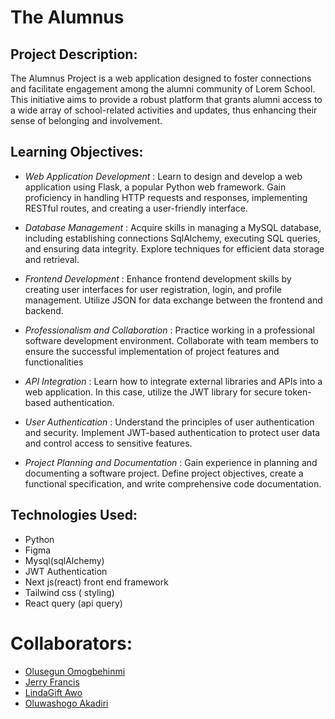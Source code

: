 # The Alumnus

## Project Description:

The Alumnus Project is a web application designed to foster connections and facilitate engagement among the alumni community of Lorem School. This initiative aims to provide a robust platform that grants alumni access to a wide array of school-related activities and updates, thus enhancing their sense of belonging and involvement.

## Learning Objectives:

- *Web Application Development* : Learn to design and develop a web application using Flask, a popular Python web framework. Gain proficiency in handling HTTP requests and responses, implementing RESTful routes, and creating a user-friendly interface.

- *Database Management* : Acquire skills in managing a MySQL database, including establishing connections SqlAlchemy, executing SQL queries, and ensuring data integrity. Explore techniques for efficient data storage and retrieval.

- *Frontend Development* : Enhance frontend development skills by creating user interfaces for user registration, login, and profile management. Utilize JSON for data exchange between the frontend and backend.

- *Professionalism and Collaboration* : Practice working in a professional software development environment. Collaborate with team members to ensure the successful implementation of project features and functionalities

- *API Integration* : Learn how to integrate external libraries and APIs into a web application. In this case, utilize the JWT library for secure token-based authentication.

- *User Authentication* : Understand the principles of user authentication and security. Implement JWT-based authentication to protect user data and control access to sensitive features.

- *Project Planning and Documentation* : Gain experience in planning and documenting a software project. Define project objectives, create a functional specification, and write comprehensive code documentation.

## Technologies Used:

- Python
- Figma
- Mysql(sqlAlchemy)
- JWT Authentication
- Next js(react) front end framework 
- Tailwind css ( styling)
- React query (api query)


# Collaborators:

- [Olusegun Omogbehinmi](https://github.com/CodewithSegNet)
- [Jerry Francis](https://github.com/Jerrydev01)
- [LindaGift Awo](https://github.com/Linda-Gift)
- [Oluwashogo Akadiri](https://github.com/ShogoMark)
